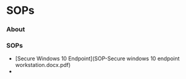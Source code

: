 # SOPs

### About 


### SOPs
- [Secure Windows 10 Endpoint](SOP-Secure windows 10 endpoint workstation.docx.pdf)
- 
